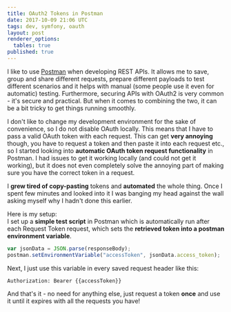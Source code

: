 ```yaml
---
title: OAuth2 Tokens in Postman
date: 2017-10-09 21:06 UTC
tags: dev, symfony, oauth
layout: post
renderer_options:
  tables: true
published: true
---
```

I like to use [Postman](getpostman.com) when developing REST APIs. It allows me
to save, group and share different requests, prepare different payloads to test different
scenarios and it helps with manual (some people use it even for automatic) testing.
Furthermore, securing APIs with OAuth2 is very common - it's secure and practical.
But when it comes to combining the two, it can be a bit tricky to get things
running smoothly.

I don't like to change my development environment for the sake of convenience,
so I do not disable OAuth locally. This means that I have to pass a valid OAuth token
with each request. This can get **very annoying** though, you have to request a token
and then paste it into each request etc., so I started looking into
**automatic OAuth token request functionality** in
Postman. I had issues to get it working locally (and could not get it working), but it does not even completely solve the annoying part of making sure you have the correct token in a request.

I **grew tired of copy-pasting** tokens and **automated** the whole thing. Once I spent few minutes and looked into it I was banging my head against the wall asking myself why I hadn't done this
earlier.

Here is my setup:<br />
I set up a **simple test script** in Postman which is automatically run after each
Request Token request, which sets the **retrieved token into a postman environment variable**.

~~~javascript
var jsonData = JSON.parse(responseBody);
postman.setEnvironmentVariable("accessToken", jsonData.access_token);
~~~

Next, I just use this variable in every saved request header like this:

~~~
Authorization: Bearer {{accessToken}}
~~~

And that's it - no need for anything else, just request a token **once** and use it
until it expires with all the requests you have!
